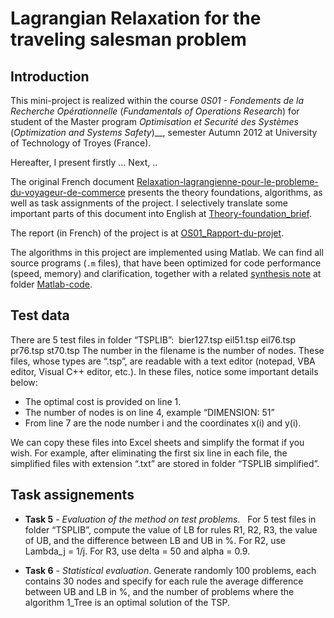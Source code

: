 # Lagrangian Relaxation for the traveling salesman problem

## Introduction
This mini-project is realized within the course _0S01 - Fondements de la Recherche Opérationnelle_ (_Fundamentals of Operations Research_) for student of the Master program _Optimisation et Securité des Systèmes_ (_Optimization and Systems Safety_)__, semester Autumn 2012 at University of Technology of Troyes (France).

Hereafter, I present firstly ... Next, ..

The original French document [Relaxation-lagrangienne-pour-le-probleme-du-voyageur-de-commerce](/Relaxation-lagrangienne-pour-le-probleme-du-voyageur-de-commerce.pdf) presents the theory foundations, algorithms, as well as task assignments of the project. I selectively translate some important parts of this document into English at [Theory-foundation_brief](/Theory-Foundation_brief.pdf). 

The report (in French) of the project is at [OS01_Rapport-du-projet](/OS01_Rapport-du-projet.pdf). 

The algorithms in this project are implemented using Matlab.
We can find all source programs (`.m` files), that have been optimized for code performance (speed, memory) and clarification, together with a related [synthesis note](/Matlab-code/Notes.md) at folder [Matlab-code](/Matlab-code/). 


## Test data
There are 5 test files in folder “TSPLIB”: 
bier127.tsp
eil51.tsp
eil76.tsp
pr76.tsp
st70.tsp
The number in the filename is the number of nodes. These files, whose types are “.tsp”, are readable with a text editor (notepad, VBA editor, Visual C++ editor, etc.). In these files, notice some important details below:
- The optimal cost is provided on line 1.
- The number of nodes is on line 4, example “DIMENSION: 51”
- From line 7 are the node number i and the coordinates x(i) and y(i).

We can copy these files into Excel sheets and simplify the format if you wish. For example, after eliminating the first six line in each file, the simplified files with extension “.txt” are stored in folder “TSPLIB simplified”.



## Task assignements
- **Task 5** - _Evaluation of the method on test problems_.  
For 5 test files in folder “TSPLIB”, compute the value of LB for rules R1, R2, R3, the value of UB, and the difference between LB and UB in %. For R2, use Lambda_j = 1/j. For R3, use delta = 50 and alpha = 0.9. 

- **Task 6** - _Statistical evaluation_.
Generate randomly 100 problems, each contains 30 nodes and specify for each rule the average difference between UB and LB in %, and the number of problems where the algorithm 1_Tree is an optimal solution of the TSP. 